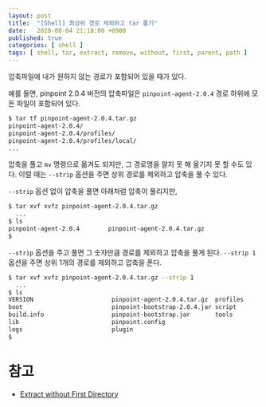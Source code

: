 ```yaml
---
layout: post
title:  "[Shell] 최상위 경로 제외하고 tar 풀기"
date:   2020-08-04 21:18:00 +0900
published: true
categories: [ shell ]
tags: [ shell, tar, extract, remove, without, first, parent, path ]
---
```


압축파일에 내가 원하지 않는 경로가 포함되어 있을 때가 있다.

예를 들면, pinpoint 2.0.4 버전의 압축파일은 `pinpoint-agent-2.0.4` 경로 하위에 모든 파일이 포함되어 있다.

```bash
$ tar tf pinpoint-agent-2.0.4.tar.gz
pinpoint-agent-2.0.4/
pinpoint-agent-2.0.4/profiles/
pinpoint-agent-2.0.4/profiles/local/
...
```

압축을 풀고 `mv` 명령으로 옮겨도 되지만, 그 경로명을 알지 못 해 옮기지 못 할 수도 있다. 이럴 때는 `--strip` 옵션을 주면 상위 경로를 제외하고 압축을 풀 수 있다.

`--strip` 옵션 없이 압축을 풀면 아래처럼 압축이 풀리지만,

```bash
$ tar xvf xvfz pinpoint-agent-2.0.4.tar.gz
  ...
$ ls
pinpoint-agent-2.0.4        pinpoint-agent-2.0.4.tar.gz
$
```

`--strip` 옵션을 주고 풀면 그 숫자만큼 경로를 제외하고 압축을 풀게 된다. `--strip 1` 옵션을 주면 상위 1개의 경로를 제외하고 압축을 푼다.

```bash
$ tar xvf xvfz pinpoint-agent-2.0.4.tar.gz --strip 1
  ...
$ ls
VERSION                      pinpoint-agent-2.0.4.tar.gz  profiles
boot                         pinpoint-bootstrap-2.0.4.jar script
build.info                   pinpoint-bootstrap.jar       tools
lib                          pinpoint.config
logs                         plugin
$
```


# 참고

- [Extract without First Directory]([https://www.marksanborn.net/linux/extract-without-first-directory/](https://www.marksanborn.net/linux/extract-without-first-directory/))
